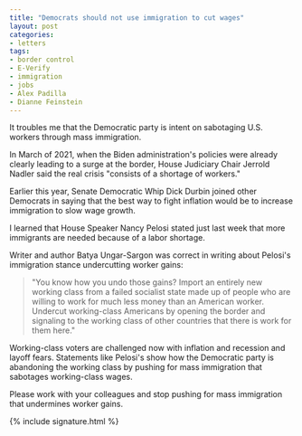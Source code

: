 ```yaml
---
title: "Democrats should not use immigration to cut wages"
layout: post
categories:
- letters
tags:
- border control
- E-Verify
- immigration
- jobs
- Alex Padilla
- Dianne Feinstein
---
```


It troubles me that the Democratic party is intent on sabotaging U.S. workers through mass immigration.

In March of 2021, when the Biden administration's policies were already clearly leading to a surge at the border, House Judiciary Chair Jerrold Nadler said the real crisis "consists of a shortage of workers."

Earlier this year, Senate Democratic Whip Dick Durbin joined other Democrats in saying that the best way to fight inflation would be to increase immigration to slow wage growth.

I learned that House Speaker Nancy Pelosi stated just last week that more immigrants are needed because of a labor shortage.

Writer and author Batya Ungar-Sargon was correct in writing about Pelosi's immigration stance undercutting worker gains:

> "You know how you undo those gains? Import an entirely new working class from a failed socialist state made up of people who are willing to work for much less money than an American worker. Undercut working-class Americans by opening the border and signaling to the working class of other countries that there is work for them here."

Working-class voters are challenged now with inflation and recession and layoff fears. Statements like Pelosi's show how the Democratic party is abandoning the working class by pushing for mass immigration that sabotages working-class wages.

Please work with your colleagues and stop pushing for mass immigration that undermines worker gains.

{% include signature.html %}
